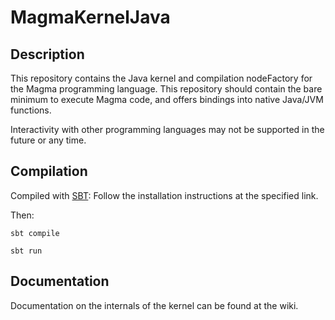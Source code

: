 # MagmaKernelJava

## Description

This repository contains the Java kernel and compilation nodeFactory for the Magma programming language.
This repository should contain the bare minimum to execute Magma code, and offers bindings into
native Java/JVM functions.

Interactivity with other programming languages may not be supported in the future or any time.

## Compilation

Compiled with [SBT](https://www.scala-sbt.org/): 
Follow the installation instructions at the specified link.

Then: 

`sbt compile`

`sbt run`

## Documentation

Documentation on the internals of the kernel can be
found at the wiki.